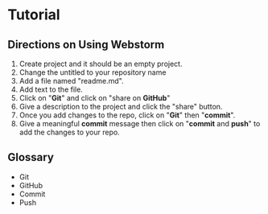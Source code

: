 # Tutorial
## Directions on Using Webstorm
1. Create project and it should be an empty project. 
2. Change the untitled to your repository name
3. Add a file named "readme.md".
4. Add text to the file.
5. Click on "**Git**" and click on "share on **GitHub**"
6. Give a description to the project and click the "share" button. 
7. Once you add changes to the repo, click on "**Git**" then "**commit**".
8. Give a meaningful **commit** message then click on "**commit** and **push**" to add the changes to your repo.
## Glossary
* Git 
* GitHub 
* Commit 
* Push